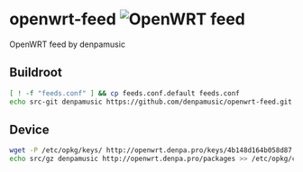 # openwrt-feed ![OpenWRT feed](https://github.com/denpamusic/openwrt-feed/workflows/OpenWRT%20feed/badge.svg?branch=master)  
OpenWRT feed by denpamusic

## Buildroot
```bash
[ ! -f "feeds.conf" ] && cp feeds.conf.default feeds.conf
echo src-git denpamusic https://github.com/denpamusic/openwrt-feed.git >> feeds.conf
```

## Device
```sh
wget -P /etc/opkg/keys/ http://openwrt.denpa.pro/keys/4b148d164b058d87
echo src/gz denpamusic http://openwrt.denpa.pro/packages >> /etc/opkg/customfeeds.conf
```
